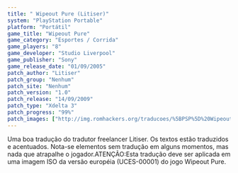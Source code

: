 ```yaml
---
title: " Wipeout Pure (Litiser)"
system: "PlayStation Portable"
platform: "Portátil"
game_title: "Wipeout Pure"
game_category: "Esportes / Corrida"
game_players: "8"
game_developer: "Studio Liverpool"
game_publisher: "Sony"
game_release_date: "01/09/2005"
patch_author: "Litiser"
patch_group: "Nenhum"
patch_site: "Nenhum"
patch_version: "1.0"
patch_release: "14/09/2009"
patch_type: "Xdelta 3"
patch_progress: "99%"
patch_images: ["http://img.romhackers.org/traducoes/%5BPSP%5D%20Wipeout%20Pure%20-%20Litiser%20-%201.jpg","http://img.romhackers.org/traducoes/%5BPSP%5D%20Wipeout%20Pure%20-%20Litiser%20-%202.jpg","http://img.romhackers.org/traducoes/%5BPSP%5D%20Wipeout%20Pure%20-%20Litiser%20-%203.jpg"]
---
```

Uma boa tradução do tradutor freelancer Litiser. Os textos estão traduzidos e acentuados. Nota-se elementos sem tradução em alguns momentos, mas nada que atrapalhe o jogador.ATENÇÃO:Esta tradução deve ser aplicada em uma imagem ISO da versão européia (UCES-00001) do jogo Wipeout Pure.